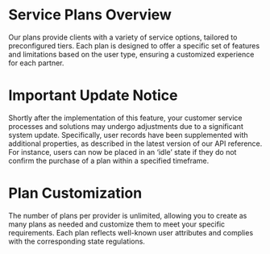 # Service Plans Overview
Our plans provide clients with a variety of service options, tailored to preconfigured tiers. Each plan is designed to offer a specific set of features and limitations based on the user type, ensuring a customized experience for each partner.

# Important Update Notice
Shortly after the implementation of this feature, your customer service processes and solutions may undergo adjustments due to a significant system update. Specifically, user records have been supplemented with additional properties, as described in the latest version of our API reference. For instance, users can now be placed in an ‘idle’ state if they do not confirm the purchase of a plan within a specified timeframe.

# Plan Customization
The number of plans per provider is unlimited, allowing you to create as many plans as needed and customize them to meet your specific requirements. Each plan reflects well-known user attributes and complies with the corresponding state regulations.
